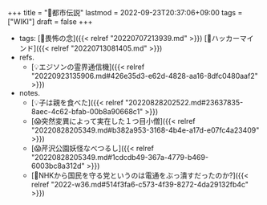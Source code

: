 +++
title = "📝都市伝説"
lastmod = 2022-09-23T20:37:06+09:00
tags = ["WIKI"]
draft = false
+++

-   tags: [🔖畏怖の念]({{< relref "20220707213939.md" >}}) [🔖ハッカーマインド]({{< relref "20220713081405.md" >}})
-   refs.
    -   [💡エジソンの霊界通信機]({{< relref "20220923135906.md#426e35d3-e62d-4828-aa16-8dfc0480aaf2" >}})
-   notes.
    -   [💡子は親を食べた]({{< relref "20220828202522.md#23637835-8aec-4c62-bfab-00b8a90668c1" >}})
    -   [😱突然変異によって実在した１つ目小僧]({{< relref "20220828205349.md#b382a953-3168-4b4e-a17d-e07fc4a23409" >}})
    -   [😱芹沢公園妖怪なべつるし]({{< relref "20220828205349.md#1cdcdb49-367a-4779-b469-6003bc8a312d" >}})
    -   [💭NHKから国民を守る党というのは電通をぶっ潰すだったのか?]({{< relref "2022-w36.md#514f3fa6-c573-4f39-8272-4da29132fb4c" >}})
